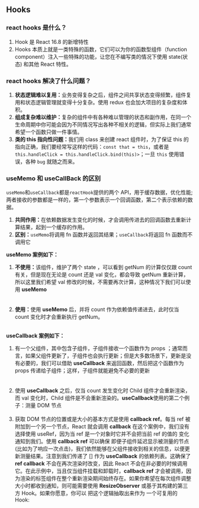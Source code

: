 ## Hooks

### react hooks 是什么？

<ol>
  <li>Hook 是 React 16.8 的新增特性</li>
  <li>Hooks 本质上就是一类特殊的函数，它们可以为你的函数型组件（function component）注入一些特殊的功能，让您在不编写类的情况下使用 state(状态) 和其他 React 特性。</li>
</ol>

### react hooks 解决了什么问题？

<ol>
  <li><strong>​状态逻辑难以复用：</strong>业务变得复杂之后，组件之间共享状态变得频繁，组件复用和状态逻辑管理就变得十分复杂。使用 redux 也会加大项目的复杂度和体积。</li>
  <li><strong>组成复杂难以维护：</strong>复杂的组件中有各种难以管理的状态和副作用，在同一个生命周期中你可能会因为不同情况写出各种不相关的逻辑，但实际上我们通常希望一个函数只做一件事情。</li>
  <li><strong>类的 this 指向性问题：</strong>我们用 class 来创建 react 组件时，为了保证 this 的指向正确，我们要经常写这样的代码：<code>​const that = this</code>​，或者是​<code>​this.handleClick = this.handleClick.bind(this)></code>​​；一旦 <code>this</code> 使用错误，各种 <code>bug</code> 就随之而来。</li>
</ol>

### useMemo 和 useCallBack 的区别

`useMemo`和`useCallback`都是`reactHook`提供的两个 API，用于缓存数据，优化性能;两者接收的参数都是一样的，第一个参数表示一个回调函数，第二个表示依赖的数据。

<ol>
  <li><strong>共同作用：</strong>在依赖数据发生变化的时候，才会调用传进去的回调函数去重新计算结果，起到一个缓存的作用。</li>
  <li><strong>区别：</strong><code>useMemo</code>将调用 fn 函数并返回其结果；<code>useCallback</code>将返回 fn 函数而不调用它</li>
</ol>

**useMemo 案例如下：**

<ol>
  <li>
    <strong>不使用：</strong>该组件，维护了两个 state ，可以看到 getNum 的计算仅仅跟 count 有关，但是现在无论是 count 还是 val 变化，都会导致 getNum 重新计算，所以这里我们希望 val 修改的时候，不需要再次计算，这种情况下我们可以使用 <strong>useMemo</strong>
    <br />
    <br />
    <code src="./code/useMemo/example1.tsx"></code>
  </li>
  <br />
  <li>
    <strong>使用：</strong>使用 <strong>useMemo</strong> 后，并将 count 作为依赖值传递进去，此时仅当 count 变化时才会重新执行 getNum。
    <br />
    <br />
    <code src="./code/useMemo/example1.tsx"></code>
  </li>
</ol>

**useCallback 案例如下：**

<ol>
  <li>
    有一个父组件，其中包含子组件，子组件接收一个函数作为 props ；通常而言，如果父组件更新了，子组件也会执行更新；但是大多数场景下，更新是没有必要的，我们可以借助 <strong>useCallback</strong> 来返回函数，然后把这个函数作为 props 传递给子组件；这样，子组件就能避免不必要的更新
    <br />
    <br />
    <code src="./code/useCallback/example1.tsx"></code>
  </li>
  <br />
  <li>
    使用 <strong>useCallback</strong> 之后，仅当 count 发生变化时 Child 组件才会重新渲染，而 val 变化时，Child 组件是不会重新渲染的。<strong>useCallback</strong>使用的第二个例子：测量 DOM 节点
    <br />
    <br />
    <code src="./code/useCallback/example2.tsx"></code>
  </li>
  <li>
    获取 DOM 节点的位置或是大小的基本方式是使用 <strong>callback ref</strong>。每当 ref 被附加到一个另一个节点，React 就会调用 <strong>callback</strong> 在这个案例中，我们没有选择使用 useRef，因为当 ref 是一个对象时它并不会把当前 ref 的值的 变化 通知到我们。使用 <strong>callback ref</strong> 可以确保 即便子组件延迟显示被测量的节点 (比如为了响应一次点击)，我们依然能够在父组件接收到相关的信息，以便更新测量结果。注意到我们传递了 [] 作为 <strong>useCallback</strong> 的依赖列表。这确保了 <strong>ref callback</strong> 不会在再次渲染时改变，因此 React 不会在非必要的时候调用它。在此示例中，当且仅当组件挂载和卸载时，<strong>callback ref</strong> 才会被调用，因为渲染的标签组件在整个重新渲染期间始终存在。如果你希望在每次组件调整大小时都收到通知，则可能需要使用 <strong>ResizeObserver</strong> 或基于其构建的第三方 Hook。如果你愿意，你可以 把这个逻辑抽取出来作为 一个可复用的 Hook:
    <br />
    <br />
    <code src="./code/useCallback/example3.tsx"></code>
  </li>
</ol>
